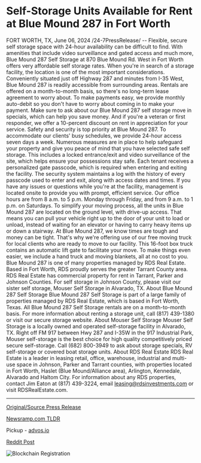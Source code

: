 # Self-Storage Units Available for Rent at Blue Mound 287 in Fort Worth

FORT WORTH, TX, June 06, 2024 /24-7PressRelease/ -- Flexible, secure self storage space with 24-hour availability can be difficult to find. With amenities that include video surveillance and gated access and much more, Blue Mound 287 Self Storage at 870 Blue Mound Rd. West in Fort Worth offers very affordable self storage rates.  When you're in search of a storage facility, the location is one of the most important considerations. Conveniently situated just off Highway 287 and minutes from I-35 West, Blue Mound 287 is readily accessible from surrounding areas.  Rentals are offered on a month-to-month basis, so there's no long-term lease agreement to worry about. To make payments easy, we provide monthly auto-debit so you don't have to worry about coming in to make your payment. Make sure to ask about our Blue Mound 287 self storage move in specials, which can help you save money. And if you're a veteran or first responder, we offer a 10-percent discount on rent in appreciation for your service.  Safety and security is top priority at Blue Mound 287. To accommodate our clients' busy schedules, we provide 24-hour access seven days a week. Numerous measures are in place to help safeguard your property and give you peace of mind that you have selected safe self storage. This includes a locked entrance/exit and video surveillance of the site, which helps ensure your possessions stay safe. Each tenant receives a personalized gate passcode, which is required when entering and exiting the facility. The security system maintains a log with the history of every passcode used to enter and exit, along with access dates and times.  If you have any issues or questions while you're at the facility, management is located onsite to provide you with prompt, efficient service. Our office hours are from 8 a.m. to 5 p.m. Monday through Friday, and from 9 a.m. to 1 p.m. on Saturdays.  To simplify your moving process, all the units in Blue Mound 287 are located on the ground level, with drive-up access. That means you can pull your vehicle right up to the door of your unit to load or unload, instead of waiting for an elevator or having to carry heavy items up or down a stairway.  At Blue Mound 287, we know times are tough and money can be tight. That's why we're offering use of our free moving truck for local clients who are ready to move to our facility. This 16-foot box truck contains an automatic lift gate to facilitate your move. To make things even easier, we include a hand truck and moving blankets, all at no cost to you.  Blue Mound 287 is one of many properties managed by RDS Real Estate. Based in Fort Worth, RDS proudly serves the greater Tarrant County area. RDS Real Estate has commercial property for rent in Tarrant, Parker and Johnson Counties.  For self storage in Johnson County, please visit our sister self storage, Mouser Self Storage in Alvarado, TX.  About Blue Mound 287 Self Storage Blue Mound 287 Self Storage is part of a large family of properties managed by RDS Real Estate, which is based in Fort Worth, Texas. All Blue Mound 287 Self Storage rentals are on a month-to-month basis. For more information about renting a storage unit, call (817) 439-1380 or visit our secure storage website.  About Mouser Self Storage Mouser Self Storage is a locally owned and operated self-storage facility in Alvarado, TX. Right off FM 917 between Hwy 287 and I-35W in the 917 Industrial Park, Mouser self-storage is the best choice for high quality competitively priced secure self-storage. Call (682) 800-3949 to ask about storage specials, RV self-storage or covered boat storage units.  About RDS Real Estate RDS Real Estate is a leader in leasing retail, office, warehouse, industrial and multi-use space in Johnson, Parker and Tarrant counties, with properties located in Fort Worth, Haslet (Blue Mound/Alliance area), Arlington, Kennedale, Alvarado and Haltom City. For information about any RDS properties, contact Jim Eaton at (817) 439-3224, email leasing@rdsinvestments.com or visit RDSRealEstate.com. 

---

[Original/Source Press Release](https://www.24-7pressrelease.com/press-release/509546/self-storage-units-available-for-rent-at-blue-mound-287-in-fort-worth)
                    

[Newsramp.com TLDR](https://newsramp.com/curated-news/affordable-secure-self-storage-in-fort-worth-tx-with-24-hour-access-amenities/9595c89da6c6647da4e619158e2761f2) 


Pickup - [advos.io](https://advos.io/en/blue-mound-287-self-storage-in-fort-worth-offers-convenient-and-secure-storage-solutions/20243872)
 



[Reddit Post](https://www.reddit.com/r/RealEstate_NewsRamp/comments/1d9mk12/affordable_secure_self_storage_in_fort_worth_tx/) 



![Blockchain Registration](https://cdn.newsramp.app/24-7PressRelease/qrcode/246/6/gold6OY5.webp)